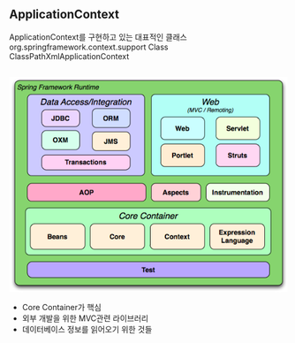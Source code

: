 ## ApplicationContext

ApplicationContext를 구현하고 있는 대표적인 클래스
org.springframework.context.support
Class ClassPathXmlApplicationContext

## 
![img.png](img.png)

- Core Container가 핵심
- 외부 개발을 위한 MVC관련 라이브러리
- 데이터베이스 정보를 읽어오기 위한 것들
